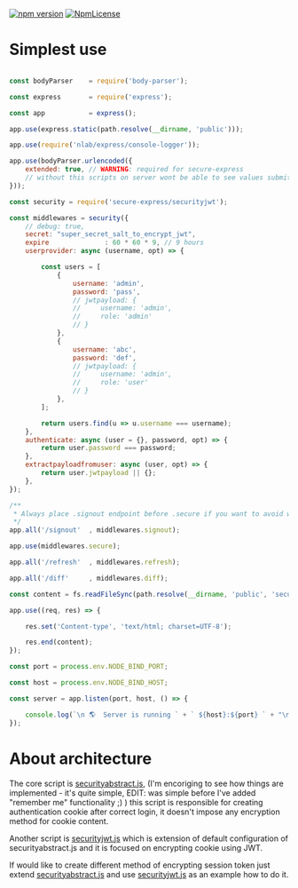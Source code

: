 [![npm version](https://badge.fury.io/js/secure-express.svg)](https://badge.fury.io/js/secure-express)
[![NpmLicense](https://img.shields.io/npm/l/secure-express.svg)](https://github.com/stopsopa/secure-express/blob/master/LICENSE)

# Simplest use

```javascript

const bodyParser    = require('body-parser');

const express       = require('express');

const app           = express();

app.use(express.static(path.resolve(__dirname, 'public')));

app.use(require('nlab/express/console-logger'));

app.use(bodyParser.urlencoded({
    extended: true, // WARNING: required for secure-express
    // without this scripts on server wont be able to see values submitted from form
}));

const security = require('secure-express/securityjwt');

const middlewares = security({
    // debug: true,
    secret: "super_secret_salt_to_encrypt_jwt",
    expire              : 60 * 60 * 9, // 9 hours
    userprovider: async (username, opt) => {

        const users = [
            {
                username: 'admin',
                password: 'pass',
                // jwtpayload: {
                //     username: 'admin',
                //     role: 'admin'
                // }
            },
            {
                username: 'abc',
                password: 'def',
                // jwtpayload: {
                //     username: 'admin',
                //     role: 'user'
                // }
            },
        ];

        return users.find(u => u.username === username);
    },
    authenticate: async (user = {}, password, opt) => {
        return user.password === password;
    },
    extractpayloadfromuser: async (user, opt) => {
        return user.jwtpayload || {};
    },
});

/**
 * Always place .signout endpoint before .secure if you want to avoid weird redirections
 */
app.all('/signout'  , middlewares.signout);

app.use(middlewares.secure);

app.all('/refresh'  , middlewares.refresh);

app.all('/diff'     , middlewares.diff);

const content = fs.readFileSync(path.resolve(__dirname, 'public', 'secured.html')).toString();

app.use((req, res) => {

    res.set('Content-type', 'text/html; charset=UTF-8');

    res.end(content);
});

const port = process.env.NODE_BIND_PORT;

const host = process.env.NODE_BIND_HOST;

const server = app.listen(port, host, () => {

    console.log(`\n 🌎  Server is running ` + ` ${host}:${port} ` + "\n")
});

```

# About architecture

The core script is [securityabstract.js](lib/securityabstract.js), (I'm encoriging to see how things are implemented - it's quite simple, EDIT: was simple before I've added "remember me" functionality ;) ) this script is responsible for creating authentication cookie after correct login, it doesn't impose any encryption method for cookie content.

Another script is [securityjwt.js](lib/securityjwt.js) which is extension of default configuration of securityabstract.js and it is focused on encrypting cookie using JWT.

If would like to create different method of encrypting session token just extend [securityabstract.js](lib/securityabstract.js) and use [securityjwt.js](lib/securityjwt.js) as an example how to do it.

